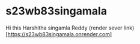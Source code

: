# s23wb83singamala
Hi this Harshitha singamla Reddy
(render sever link)[https://s23wb83singamala.onrender.com]
